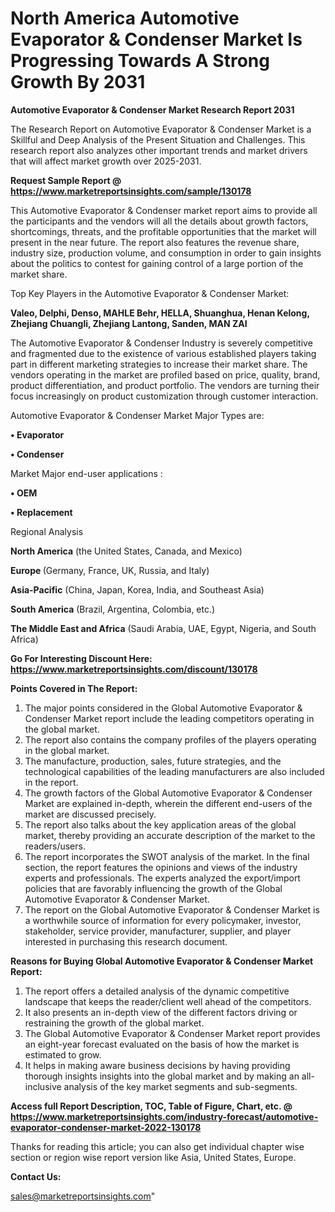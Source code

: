 # North America Automotive Evaporator & Condenser Market Is Progressing Towards A Strong Growth By 2031

<strong>Automotive Evaporator & Condenser Market Research Report 2031</strong>

The Research Report on Automotive Evaporator & Condenser Market is a Skillful and Deep Analysis of the Present Situation and Challenges. This research report also analyzes other important trends and market drivers that will affect market growth over 2025-2031.

<strong>Request Sample Report @ <a href=https://www.marketreportsinsights.com/sample/130178>https://www.marketreportsinsights.com/sample/130178</a></strong>

This Automotive Evaporator & Condenser market report aims to provide all the participants and the vendors will all the details about growth factors, shortcomings, threats, and the profitable opportunities that the market will present in the near future. The report also features the revenue share, industry size, production volume, and consumption in order to gain insights about the politics to contest for gaining control of a large portion of the market share.

Top Key Players in the Automotive Evaporator & Condenser Market:

<strong>Valeo, Delphi, Denso, MAHLE Behr, HELLA, Shuanghua, Henan Kelong, Zhejiang Chuangli, Zhejiang Lantong, Sanden, MAN ZAI</strong>

The Automotive Evaporator & Condenser Industry is severely competitive and fragmented due to the existence of various established players taking part in different marketing strategies to increase their market share. The vendors operating in the market are profiled based on price, quality, brand, product differentiation, and product portfolio. The vendors are turning their focus increasingly on product customization through customer interaction.

Automotive Evaporator & Condenser Market Major Types are:

<strong>• Evaporator

• Condenser</strong>

Market Major end-user applications :

<strong>• OEM

• Replacement</strong>

Regional Analysis

</u><strong><b>North America</b></strong> (the United States, Canada, and Mexico)

<strong><b>Europe </b></strong>(Germany, France, UK, Russia, and Italy)

<strong><b>Asia-Pacific</b></strong> (China, Japan, Korea, India, and Southeast Asia)

<strong><b>South America</b></strong> (Brazil, Argentina, Colombia, etc.)

<strong><b>The Middle East and Africa</b></strong> (Saudi Arabia, UAE, Egypt, Nigeria, and South Africa)

<strong>Go For Interesting Discount Here: <a href=https://www.marketreportsinsights.com/discount/130178>https://www.marketreportsinsights.com/discount/130178</a></strong>

<strong>Points Covered in The Report:</strong>
<ol>
  <li>The major points considered in the Global Automotive Evaporator & Condenser Market report include the leading competitors operating in the global market.</li>
  <li>The report also contains the company profiles of the players operating in the global market.</li>
  <li>The manufacture, production, sales, future strategies, and the technological capabilities of the leading manufacturers are also included in the report.</li>
  <li>The growth factors of the Global Automotive Evaporator & Condenser Market are explained in-depth, wherein the different end-users of the market are discussed precisely.</li>
  <li>The report also talks about the key application areas of the global market, thereby providing an accurate description of the market to the readers/users.</li>
  <li>The report incorporates the SWOT analysis of the market. In the final section, the report features the opinions and views of the industry experts and professionals. The experts analyzed the export/import policies that are favorably influencing the growth of the Global Automotive Evaporator & Condenser Market.</li>
  <li>The report on the Global Automotive Evaporator & Condenser Market is a worthwhile source of information for every policymaker, investor, stakeholder, service provider, manufacturer, supplier, and player interested in purchasing this research document.</li>
</ol>
<strong>Reasons for Buying Global Automotive Evaporator & Condenser Market Report:</strong>

<ol>
  <li>The report offers a detailed analysis of the dynamic competitive landscape that keeps the reader/client well ahead of the competitors.</li>
  <li>It also presents an in-depth view of the different factors driving or restraining the growth of the global market.</li>
  <li>The Global Automotive Evaporator & Condenser Market report provides an eight-year forecast evaluated on the basis of how the market is estimated to grow.</li>
  <li>It helps in making aware business decisions by having providing thorough insights insights into the global market and by making an all-inclusive analysis of the key market segments and sub-segments.</li>
</ol>
<strong>Access full Report Description, TOC, Table of Figure, Chart, etc. @ <a href=https://www.marketreportsinsights.com/industry-forecast/automotive-evaporator-condenser-market-2022-130178>https://www.marketreportsinsights.com/industry-forecast/automotive-evaporator-condenser-market-2022-130178</a></strong>


Thanks for reading this article; you can also get individual chapter wise section or region wise report version like Asia, United States, Europe.

<strong>Contact Us:</strong>

sales@marketreportsinsights.com"
